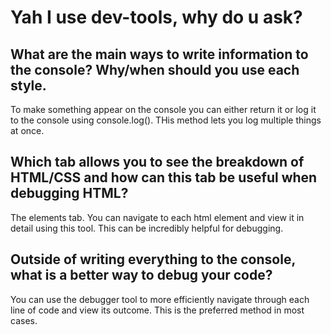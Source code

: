 # Yah I use dev-tools, why do u ask?

## What are the main ways to write information to the console? Why/when should you use each style.

To make something appear on the console you can either return it or log it to the console using console.log(). THis method lets you log multiple things at once.

## Which tab allows you to see the breakdown of HTML/CSS and how can this tab be useful when debugging HTML?

The elements tab. You can navigate to each html element and view it in detail using this tool. This can be incredibly helpful for debugging.

## Outside of writing everything to the console, what is a better way to debug your code?

You can use the debugger tool to more efficiently navigate through each line of code and view its outcome. This is the preferred method in most cases.
